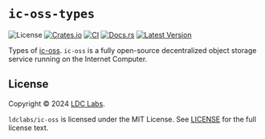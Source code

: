 # `ic-oss-types`

![License](https://img.shields.io/crates/l/ic-oss-types.svg)
[![Crates.io](https://img.shields.io/crates/d/ic-oss-types.svg)](https://crates.io/crates/ic-oss-types)
[![CI](https://github.com/ldclabs/ic-oss/actions/workflows/ci.yml/badge.svg)](https://github.com/ldclabs/ic-oss/actions/workflows/ci.yml)
[![Docs.rs](https://img.shields.io/docsrs/ic-oss-types?label=docs.rs)](https://docs.rs/ic-oss-types)
[![Latest Version](https://img.shields.io/crates/v/ic-oss-types.svg)](https://crates.io/crates/ic-oss-types)

Types of [ic-oss](https://github.com/ldclabs/ic-oss).
`ic-oss` is a fully open-source decentralized object storage service running on the Internet Computer.

## License
Copyright © 2024 [LDC Labs](https://github.com/ldclabs).

`ldclabs/ic-oss` is licensed under the MIT License. See [LICENSE](LICENSE) for the full license text.